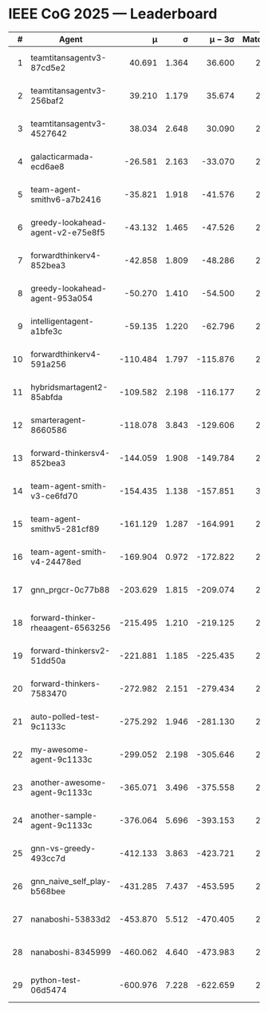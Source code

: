 # IEEE CoG 2025 — Leaderboard

| # | Agent | μ | σ | μ − 3σ | Matches | Updated |
|---:|---|---:|---:|---:|---:|---|
| 1 | teamtitansagentv3-87cd5e2 | 40.691 | 1.364 | 36.600 | 2552 | 2025-08-18 09:16 |
| 2 | teamtitansagentv3-256baf2 | 39.210 | 1.179 | 35.674 | 2792 | 2025-08-18 09:16 |
| 3 | teamtitansagentv3-4527642 | 38.034 | 2.648 | 30.090 | 2920 | 2025-08-18 09:16 |
| 4 | galacticarmada-ecd6ae8 | -26.581 | 2.163 | -33.070 | 2940 | 2025-08-18 09:16 |
| 5 | team-agent-smithv6-a7b2416 | -35.821 | 1.918 | -41.576 | 2660 | 2025-08-18 09:16 |
| 6 | greedy-lookahead-agent-v2-e75e8f5 | -43.132 | 1.465 | -47.526 | 2656 | 2025-08-18 09:16 |
| 7 | forwardthinkerv4-852bea3 | -42.858 | 1.809 | -48.286 | 2105 | 2025-08-18 09:16 |
| 8 | greedy-lookahead-agent-953a054 | -50.270 | 1.410 | -54.500 | 2676 | 2025-08-18 09:16 |
| 9 | intelligentagent-a1bfe3c | -59.135 | 1.220 | -62.796 | 2263 | 2025-08-18 09:16 |
| 10 | forwardthinkerv4-591a256 | -110.484 | 1.797 | -115.876 | 2529 | 2025-08-18 09:16 |
| 11 | hybridsmartagent2-85abfda | -109.582 | 2.198 | -116.177 | 2695 | 2025-08-18 09:16 |
| 12 | smarteragent-8660586 | -118.078 | 3.843 | -129.606 | 2552 | 2025-08-18 09:16 |
| 13 | forward-thinkersv4-852bea3 | -144.059 | 1.908 | -149.784 | 2238 | 2025-08-18 09:16 |
| 14 | team-agent-smith-v3-ce6fd70 | -154.435 | 1.138 | -157.851 | 3156 | 2025-08-18 09:16 |
| 15 | team-agent-smithv5-281cf89 | -161.129 | 1.287 | -164.991 | 2760 | 2025-08-18 09:16 |
| 16 | team-agent-smith-v4-24478ed | -169.904 | 0.972 | -172.822 | 2896 | 2025-08-18 09:16 |
| 17 | gnn_prgcr-0c77b88 | -203.629 | 1.815 | -209.074 | 2750 | 2025-08-18 09:16 |
| 18 | forward-thinker-rheaagent-6563256 | -215.495 | 1.210 | -219.125 | 2582 | 2025-08-18 09:16 |
| 19 | forward-thinkersv2-51dd50a | -221.881 | 1.185 | -225.435 | 2702 | 2025-08-18 09:16 |
| 20 | forward-thinkers-7583470 | -272.982 | 2.151 | -279.434 | 2420 | 2025-08-18 09:16 |
| 21 | auto-polled-test-9c1133c | -275.292 | 1.946 | -281.130 | 2300 | 2025-08-18 09:16 |
| 22 | my-awesome-agent-9c1133c | -299.052 | 2.198 | -305.646 | 2960 | 2025-08-18 09:16 |
| 23 | another-awesome-agent-9c1133c | -365.071 | 3.496 | -375.558 | 2940 | 2025-08-18 09:16 |
| 24 | another-sample-agent-9c1133c | -376.064 | 5.696 | -393.153 | 2520 | 2025-08-18 09:16 |
| 25 | gnn-vs-greedy-493cc7d | -412.133 | 3.863 | -423.721 | 2220 | 2025-08-18 09:16 |
| 26 | gnn_naive_self_play-b568bee | -431.285 | 7.437 | -453.595 | 2340 | 2025-08-18 09:16 |
| 27 | nanaboshi-53833d2 | -453.870 | 5.512 | -470.405 | 2320 | 2025-08-18 09:16 |
| 28 | nanaboshi-8345999 | -460.062 | 4.640 | -473.983 | 2440 | 2025-08-18 09:16 |
| 29 | python-test-06d5474 | -600.976 | 7.228 | -622.659 | 2210 | 2025-08-18 09:16 |
